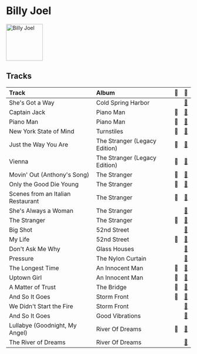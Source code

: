 
# Billy Joel


<img src="https://i.scdn.co/image/ab6761610000e5eb712c7643e8aa18a4aca6c811" alt="Billy Joel" width="100" />

## Tracks

| Track                             | Album                         | 💚   | 🔗                                                          |
|:----------------------------------|:------------------------------|:----|:-----------------------------------------------------------|
| She's Got a Way                   | Cold Spring Harbor            |     | [🔗](https://open.spotify.com/track/3Ie2eLOIj2IhKnzPwXrLbJ) |
| Captain Jack                      | Piano Man                     | 💚   | [🔗](https://open.spotify.com/track/3igkLltDaiFiMl83IdDBfm) |
| Piano Man                         | Piano Man                     | 💚   | [🔗](https://open.spotify.com/track/78WVLOP9pN0G3gRLFy1rAa) |
| New York State of Mind            | Turnstiles                    | 💚   | [🔗](https://open.spotify.com/track/6yjKlmm7vOszkXEUku1EM1) |
| Just the Way You Are              | The Stranger (Legacy Edition) | 💚   | [🔗](https://open.spotify.com/track/49MHCPzvMLXhRjDantBMVH) |
| Vienna                            | The Stranger (Legacy Edition) | 💚   | [🔗](https://open.spotify.com/track/4U45aEWtQhrm8A5mxPaFZ7) |
| Movin' Out (Anthony's Song)       | The Stranger                  | 💚   | [🔗](https://open.spotify.com/track/4cG3ovmC8Hnp9ZsmSZI2O4) |
| Only the Good Die Young           | The Stranger                  | 💚   | [🔗](https://open.spotify.com/track/2xabqm0YNQCTcPteQjJ22K) |
| Scenes from an Italian Restaurant | The Stranger                  | 💚   | [🔗](https://open.spotify.com/track/2rhFaau65TFMv4mACtE9it) |
| She's Always a Woman              | The Stranger                  |     | [🔗](https://open.spotify.com/track/3ILLSvTYvFjjEdbxvQumOb) |
| The Stranger                      | The Stranger                  | 💚   | [🔗](https://open.spotify.com/track/6ByRaaLxtbMFyIzQob2nDT) |
| Big Shot                          | 52nd Street                   |     | [🔗](https://open.spotify.com/track/22wxe2Yc9JzihICXYLGAQ7) |
| My Life                           | 52nd Street                   | 💚   | [🔗](https://open.spotify.com/track/4ZoBC5MhSEzuknIgAkBaoT) |
| Don't Ask Me Why                  | Glass Houses                  |     | [🔗](https://open.spotify.com/track/6g4vHtdGqD5eEgpf7nKISk) |
| Pressure                          | The Nylon Curtain             |     | [🔗](https://open.spotify.com/track/3LqvmDtXWXjF7fg8mh8iZh) |
| The Longest Time                  | An Innocent Man               | 💚   | [🔗](https://open.spotify.com/track/5DH7nDryMhpixm4G4B7RP9) |
| Uptown Girl                       | An Innocent Man               | 💚   | [🔗](https://open.spotify.com/track/5zA8vzDGqPl2AzZkEYQGKh) |
| A Matter of Trust                 | The Bridge                    | 💚   | [🔗](https://open.spotify.com/track/6J212smZzpeOCYQ9DITMSC) |
| And So It Goes                    | Storm Front                   | 💚   | [🔗](https://open.spotify.com/track/1u7kQUb3lQcpHaYRfia13A) |
| We Didn't Start the Fire          | Storm Front                   |     | [🔗](https://open.spotify.com/track/3Cx4yrFaX8CeHwBMReOWXI) |
| And So It Goes                    | Good Vibrations               |     | [🔗](https://open.spotify.com/track/1v8w3Ve0EYhy8cMlRR92QM) |
| Lullabye (Goodnight, My Angel)    | River Of Dreams               | 💚   | [🔗](https://open.spotify.com/track/4cURHmiuYii52BVbhrGbv0) |
| The River of Dreams               | River Of Dreams               |     | [🔗](https://open.spotify.com/track/30qVCFYKBtAENjTIBA8FPZ) |